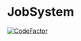# JobSystem


<a href="https://www.codefactor.io/repository/github/goldengamerlp/jobsystem"><img src="https://www.codefactor.io/repository/github/goldengamerlp/jobsystem/badge" alt="CodeFactor" /></a>
